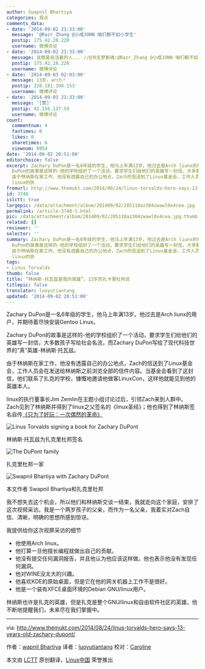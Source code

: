 ```yaml
---
author: Swapnil Bhartiya
categories: 观点
comments_data:
- date: '2014-09-02 21:33:00'
  message: '@Razr_Zhang @小成JONN 咱们都不如小学生'
  postip: 175.42.28.220
  username: 微博评论
- date: '2014-09-02 21:33:00'
  message: 这都是会活着的人... //@书生梦断魂:@Razr_Zhang @小成JONN 咱们都不如小学生
  postip: 175.42.28.220
  username: 微博评论
- date: '2014-09-03 02:03:00'
  message: 13岁，arch！
  postip: 220.181.108.153
  username: 微博评论
- date: '2014-09-03 21:33:00'
  message: '[赞]'
  postip: 42.156.137.59
  username: 微博评论
count:
  commentnum: 4
  favtimes: 0
  likes: 0
  sharetimes: 6
  viewnum: 8054
date: '2014-09-02 20:51:00'
editorchoice: false
excerpt: Zachary DuPon是一名6年级的学生，他马上年满13岁。他过去是Arch liunx的用户，并期待着尽快安装Gentoo Linux。 Zachary
  DuPon的故事是这样的-他的学校组织了一个活动，要求学生们给他们的英雄写一封信，大多数孩子写给社会名流，而Zachary DuPon写给了现代科技世界的真英雄-林纳斯托瓦兹。
  由于林纳斯在家工作，他没有透露自己的办公地点，Zach的信送到了Linux基金会，工作人员会在发送给林纳斯之前浏览全部的信件内容。当基金会看到了这封信，他们联系了扎克的学校，慷慨地邀请他做客LinuxCon，这样他就能见到他的英雄本人。
  linux的执
fromurl: http://www.themukt.com/2014/08/24/linus-torvalds-hero-says-13-years-old-zachary-dupont/
id: 3740
islctt: true
largepic: /data/attachment/album/201409/02/205118az304zwawl0x4cea.jpg
permalink: /article-3740-1.html
pic: /data/attachment/album/201409/02/205118az304zwawl0x4cea.jpg.thumb.jpg
related: []
reviewer: ''
selector: ''
summary: Zachary DuPon是一名6年级的学生，他马上年满13岁。他过去是Arch liunx的用户，并期待着尽快安装Gentoo Linux。 Zachary
  DuPon的故事是这样的-他的学校组织了一个活动，要求学生们给他们的英雄写一封信，大多数孩子写给社会名流，而Zachary DuPon写给了现代科技世界的真英雄-林纳斯托瓦兹。
  由于林纳斯在家工作，他没有透露自己的办公地点，Zach的信送到了Linux基金会，工作人员会在发送给林纳斯之前浏览全部的信件内容。当基金会看到了这封信，他们联系了扎克的学校，慷慨地邀请他做客LinuxCon，这样他就能见到他的英雄本人。
  linux的执
tags:
- Linus Torvalds
thumb: false
title: “林纳斯·托瓦兹是我的英雄”，13岁的扎卡里杜邦说
titlepic: false
translator: luoyutiantang
updated: '2014-09-02 20:51:00'
---
```


Zachary DuPon是一名6年级的学生，他马上年满13岁。他过去是Arch liunx的用户，并期待着尽快安装Gentoo Linux。


Zachary DuPon的故事是这样的-他的学校组织了一个活动，要求学生们给他们的英雄写一封信，大多数孩子写给社会名流，而Zachary DuPon写给了现代科技世界的“真”英雄-林纳斯·托瓦兹。


由于林纳斯在家工作，他没有透露自己的办公地点，Zach的信送到了Linux基金会，工作人员会在发送给林纳斯之前浏览全部的信件内容。当基金会看到了这封信，他们联系了扎克的学校，慷慨地邀请他做客LinuxCon，这样他就能见到他的英雄本人。


linux的执行董事长Jim Zemlin在主题小组讨论过后，引领Zach来到人群中。Zach见到了林纳斯并得到了linux之父签名的《linux圣经》；他也得到了林纳斯签名自传[《只为了好玩：一次偶然的革命》](http://www.amazon.com/gp/product/0066620732/ref=as_li_tl?ie=UTF8&camp=1789&creative=9325&creativeASIN=0066620732&linkCode=as2&tag=muktware-20&linkId=HBKEBIFVZQC35GGK)


![Linus Torvalds signing a book for Zachary DuPont](/data/attachment/album/201409/02/205118az304zwawl0x4cea.jpg)


林纳斯·托瓦兹为扎克里杜邦签名


![The DuPont family](/data/attachment/album/201409/02/205119ogloe9eo1ag9l9hg.jpg)


扎克里杜邦一家


![Swapnil Bhartiya with Zachary DuPont](/data/attachment/album/201409/02/205120smjds739mh3cmhic.jpg)


本文作者 Swapnil Bhartiya和扎克里杜邦


我不想失去这个机会，所以他们和林纳斯交谈一结束，我就走向这个家庭，安排了这次视频采访。我是一个两岁孩子的父亲，而作为一名父亲，我着实对Zach自信、清晰，明确的思想所感到惊讶。


我提供给你这次视屏采访的细节


* 他使用Arch linux。
* 他打算一旦他擅长编程就做出自己的贡献。
* 他没有提交任何漏洞报告，并且他认为他应该这样做。他也表示他没有发现任何漏洞。
* 他对WINE没太大的兴趣。
* 他喜欢KDE的原始桌面，但是它在他的网关机器上工作不是很好。
* 他是一个装有XFCE桌面环境的Debian GNU/linux用户。


林纳斯也许是扎克的英雄，但是扎克是整个GNU/linux和自由软件社区的英雄，他不断地提醒我们，未来尽在我们掌握中。




---


via: <http://www.themukt.com/2014/08/24/linus-torvalds-hero-says-13-years-old-zachary-dupont/>


作者：[wapnil Bhartiya](http://www.themukt.com/author/swapnil_bhartiya/) 译者：[luoyutiantang](https://github.com/luoyutiantang) 校对：[Caroline](https://github.com/carolinewuyan)


本文由 [LCTT](https://github.com/LCTT/TranslateProject) 原创翻译，[Linux中国](http://linux.cn/) 荣誉推出